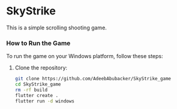 # SkyStrike

This is a simple scrolling shooting game.

### How to Run the Game

To run the game on your Windows platform, follow these steps:

1. Clone the repository:

   ```bash
   git clone https://github.com/AdeebAbubacker/SkyStrike_game
   cd SkyStrike_game
   rm -rf build
   flutter create .
   flutter run -d windows



